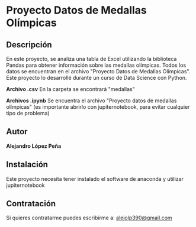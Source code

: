 # Proyecto Datos de Medallas Olímpicas

## Descripción
En este proyecto, se analiza una tabla de Excel utilizando la biblioteca Pandas para obtener información sobre las medallas olímpicas. Todos los datos se encuentran en el archivo "Proyecto Datos de Medallas Olímpicas". Este proyecto lo desarrollé durante un curso de Data Science con Python.

**Archivo .csv**
En la carpeta se encontrará "medallas"

**Archivos .ipynb**
Se encuentra el archivo "Proyecto datos de medallas olímpicas" (es importante abrirlo con jupiternotebook, para evitar cualquier tipo de problema)


## Autor
**Alejandro López Peña**

## Instalación
Este proyecto necesita tener instalado el software de anaconda y utilizar jupiternotebook

## Contratación
Si quieres contratarme puedes escribirme a: alejolp390@gmail.com
